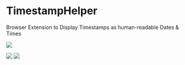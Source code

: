 # TimestampHelper
Browser Extension to Display Timestamps as human-readable Dates &amp; Times


![](https://yeleha.co/2RsQjMx)



[![](https://developer.chrome.com/webstore/images/ChromeWebStore_BadgeWBorder_v2_206x58.png)](https://chrome.google.com/webstore/detail/timestamphelper/ldljnodkpcaoenfndnmfpehmeacpnnbk)
[![](https://addons.cdn.mozilla.net/static/img/addons-buttons/AMO-button_1.png)](https://addons.mozilla.org/en-US/firefox/addon/timestamphelper/)
